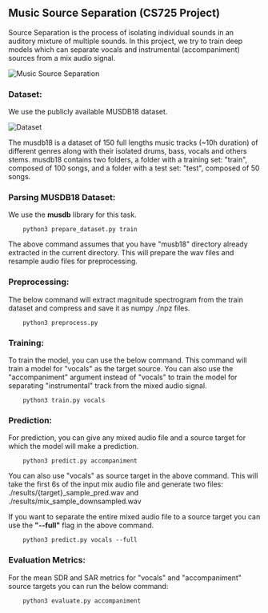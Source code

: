## Music Source Separation (CS725 Project)

Source Separation is the process of isolating individual sounds in an auditory mixture of multiple sounds. In this project, we try to train deep models which can separate vocals and instrumental (accompaniment) sources from a mix audio signal.

![Music Source Separation](https://source-separation.github.io/tutorial/_images/source_separation_io.png)

### Dataset:

We use the publicly available MUSDB18 dataset.

![Dataset](https://sigsep.github.io/assets/img/musheader.41c6bf29.png)

The musdb18 is a dataset of 150 full lengths music tracks (~10h duration) of different genres along with their isolated drums, bass, vocals and others stems.
musdb18 contains two folders, a folder with a training set: "train", composed of 100 songs, and a folder with a test set: "test", composed of 50 songs.

### Parsing MUSDB18 Dataset:

We use the **musdb** library for this task.

```console
    python3 prepare_dataset.py train
```

The above command assumes that you have "musb18" directory already extracted in the current directory.
This will prepare the wav files and resample audio files for preprocessing.

### Preprocessing:

The below command will extract magnitude spectrogram from the train dataset and compress and save it as numpy ./npz files.

```console
    python3 preprocess.py
```

### Training:

To train the model, you can use the below command. This command will train a model for "vocals" as the target source.
You can also use the "accompaniment" argument instead of "vocals" to train the model for separating "instrumental" track from
the mixed audio signal.

```console
    python3 train.py vocals
```

### Prediction:

For prediction, you can give any mixed audio file and a source target for which the model will make a prediction.

```console
    python3 predict.py accompaniment
```

You can also use "vocals" as source target in the above command.
This will take the first 6s of the input mix audio file and generate two files: ./results/{target}\_sample_pred.wav and
./results/mix_sample_downsampled.wav

If you want to separate the entire mixed audio file to a source target you can use the **"--full"** flag in the above command.

```console
    python3 predict.py vocals --full
```

### Evaluation Metrics:

For the mean SDR and SAR metrics for "vocals" and "accompaniment" source targets you can run the below command:

```console
    python3 evaluate.py accompaniment
```
